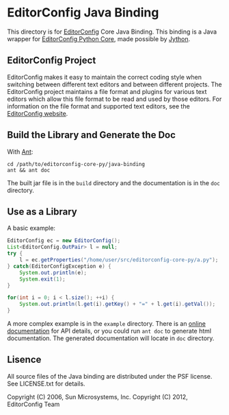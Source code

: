 # EditorConfig Java Binding

This directory is for [EditorConfig][] Core Java Binding. This binding is a
Java wrapper for [EditorConfig Python Core][], made possible by [Jython][].

## EditorConfig Project

EditorConfig makes it easy to maintain the correct coding style when switching
between different text editors and between different projects.  The
EditorConfig project maintains a file format and plugins for various text
editors which allow this file format to be read and used by those editors.  For
information on the file format and supported text editors, see the
[EditorConfig website][EditorConfig].

## Build the Library and Generate the Doc

With [Ant][]:

    cd /path/to/editorconfig-core-py/java-binding
    ant && ant doc

The built jar file is in the `build` directory and the documentation is in the
`doc` directory.

## Use as a Library

A basic example:

```java
EditorConfig ec = new EditorConfig();
List<EditorConfig.OutPair> l = null;
try {
    l = ec.getProperties("/home/user/src/editorconfig-core-py/a.py");
} catch(EditorConfigException e) {
    System.out.println(e);
    System.exit(1);
}

for(int i = 0; i < l.size(); ++i) {
    System.out.println(l.get(i).getKey() + "=" + l.get(i).getVal());
}
```

A more complex example is in the `example` directory. There is an
[online documentation][] for API details, or you could run `ant doc` to
generate html documentation. The generated documentation will locate in `doc`
directory.

## Lisence

All source files of the Java binding are distributed under the PSF license. See
LICENSE.txt for details.

Copyright (C) 2006, Sun Microsystems, Inc.
Copyright (C) 2012, EditorConfig Team

[EditorConfig]: http://editorconfig.org
[EditorConfig Python Core]: https://github.com/editorconfig/editorconfig-core-py
[Jython]: http://www.jython.org
[Ant]: http://ant.apache.org
[online documentation]: http://javadocs.editorconfig.org
